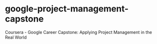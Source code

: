 # google-project-management-capstone
Coursera - Google Career Capstone: Applying Project Management in the Real World
